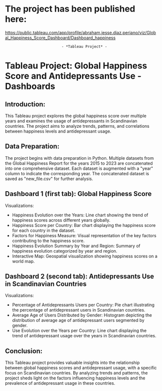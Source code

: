 
# The project has been published here:
https://public.tableau.com/app/profile/abraham.jesse.diaz.periano/viz/Global_Happiness_Score_Dashboard/Dashboard_happiness



                              - *Tableau Project* - 

# Tableau Project: Global Happiness Score and Antidepressants Use - Dashboards

## Introduction:

This Tableau project explores the global happiness score over multiple years and examines 
the usage of antidepressants in Scandinavian countries. The project aims to analyze trends,
patterns, and correlations between happiness levels and antidepressant usage.

## Data Preparation:

The project begins with data preparation in Python. Multiple datasets from the Global Happiness
Report for the years 2015 to 2023 are concatenated into one comprehensive dataset. Each dataset 
is augmented with a "year" column to indicate the corresponding year. The concatenated dataset 
is saved as "new_file.csv" for further analysis.


## Dashboard 1 (first tab): Global Happiness Score
Visualizations:

-  Happiness Evolution over the Years: Line chart showing the trend of happiness scores across 
    different years globally.
-  Happiness Score per Country: Bar chart displaying the happiness score for each country in the
    dataset.
-  Factors for Happiness Measure: Visual representation of the key factors contributing to the 
    happiness score.
-  Happiness Evolution Summary by Year and Region: Summary of happiness evolution categorized 
    by year and region.
-  Interactive Map: Geospatial visualization showing happiness scores on a world map.



## Dashboard 2 (second tab): Antidepressants Use in Scandinavian Countries
Visualizations:

-  Percentage of Antidepressants Users per Country: Pie chart illustrating the percentage of 
    antidepressant users in Scandinavian countries.
-  Average Age of Users Distributed by Gender: Histogram depicting the distribution of average 
    age of antidepressant users segmented by gender.
-  Use Evolution over the Years per Country: Line chart displaying the trend of antidepressant 
    usage over the years in Scandinavian countries.


## Conclusion:
This Tableau project provides valuable insights into the relationship between global happiness 
scores and antidepressant usage, with a specific focus on Scandinavian countries. By analyzing
trends and patterns, the project sheds light on the factors influencing happiness levels and the
prevalence of antidepressant usage in these countries.
